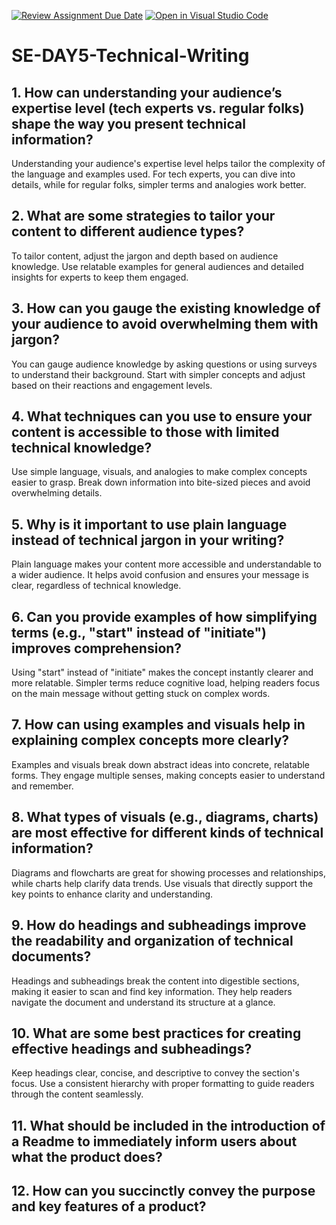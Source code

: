 [![Review Assignment Due Date](https://classroom.github.com/assets/deadline-readme-button-22041afd0340ce965d47ae6ef1cefeee28c7c493a6346c4f15d667ab976d596c.svg)](https://classroom.github.com/a/zsAR-pyY)
[![Open in Visual Studio Code](https://classroom.github.com/assets/open-in-vscode-2e0aaae1b6195c2367325f4f02e2d04e9abb55f0b24a779b69b11b9e10269abc.svg)](https://classroom.github.com/online_ide?assignment_repo_id=18473935&assignment_repo_type=AssignmentRepo)
# SE-DAY5-Technical-Writing
## 1. How can understanding your audience’s expertise level (tech experts vs. regular folks) shape the way you present technical information?
Understanding your audience's expertise level helps tailor the complexity of the language and examples used. For tech experts, you can dive into details, while for regular folks, simpler terms and analogies work better.

## 2. What are some strategies to tailor your content to different audience types?
To tailor content, adjust the jargon and depth based on audience knowledge. Use relatable examples for general audiences and detailed insights for experts to keep them engaged.

## 3. How can you gauge the existing knowledge of your audience to avoid overwhelming them with jargon?
You can gauge audience knowledge by asking questions or using surveys to understand their background. Start with simpler concepts and adjust based on their reactions and engagement levels.

## 4. What techniques can you use to ensure your content is accessible to those with limited technical knowledge?
Use simple language, visuals, and analogies to make complex concepts easier to grasp. Break down information into bite-sized pieces and avoid overwhelming details.

## 5. Why is it important to use plain language instead of technical jargon in your writing?
Plain language makes your content more accessible and understandable to a wider audience. It helps avoid confusion and ensures your message is clear, regardless of technical knowledge.

## 6. Can you provide examples of how simplifying terms (e.g., "start" instead of "initiate") improves comprehension?
Using "start" instead of "initiate" makes the concept instantly clearer and more relatable. Simpler terms reduce cognitive load, helping readers focus on the main message without getting stuck on complex words.

## 7. How can using examples and visuals help in explaining complex concepts more clearly?
Examples and visuals break down abstract ideas into concrete, relatable forms. They engage multiple senses, making concepts easier to understand and remember.

## 8. What types of visuals (e.g., diagrams, charts) are most effective for different kinds of technical information?
Diagrams and flowcharts are great for showing processes and relationships, while charts help clarify data trends. Use visuals that directly support the key points to enhance clarity and understanding.

## 9. How do headings and subheadings improve the readability and organization of technical documents?
Headings and subheadings break the content into digestible sections, making it easier to scan and find key information. They help readers navigate the document and understand its structure at a glance.

## 10. What are some best practices for creating effective headings and subheadings?
Keep headings clear, concise, and descriptive to convey the section's focus. Use a consistent hierarchy with proper formatting to guide readers through the content seamlessly.
## 11. What should be included in the introduction of a Readme to immediately inform users about what the product does?
## 12. How can you succinctly convey the purpose and key features of a product?
